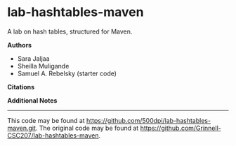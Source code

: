 # lab-hashtables-maven

A lab on hash tables, structured for Maven.

**Authors**

* Sara Jaljaa
* Sheilla Muligande
* Samuel A. Rebelsky (starter code)

**Citations**

**Additional Notes**

---

This code may be found at <https://github.com/500dpi/lab-hashtables-maven.git>.
The original code may be found at <https://github.com/Grinnell-CSC207/lab-hashtables-maven>.
